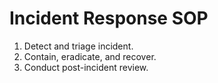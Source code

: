 # Incident Response SOP

1. Detect and triage incident.
2. Contain, eradicate, and recover.
3. Conduct post-incident review.
